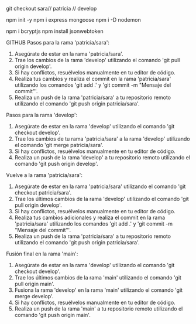 git checkout sara// patricia // develop

npm init -y
npm i express mongoose
npm i -D nodemon

npm i bcryptjs
npm install jsonwebtoken

GITHUB
Pasos para la rama 'patricia/sara':

1. Asegúrate de estar en la rama 'patricia/sara'.
2. Trae los cambios de la rama 'develop' utilizando el comando 'git pull origin develop'.
3. Si hay conflictos, resuélvelos manualmente en tu editor de código.
4. Realiza tus cambios y realiza el commit en la rama 'patricia/sara' utilizando los comandos 'git add .' y 'git commit -m "Mensaje del commit"'.
5. Realiza un push de la rama 'patricia/sara' a tu repositorio remoto utilizando el comando 'git push origin patricia/sara'.

Pasos para la rama 'develop':

1. Asegúrate de estar en la rama 'develop' utilizando el comando 'git checkout develop'.
2. Trae los cambios de tu rama 'patricia/sara' a la rama 'develop' utilizando el comando 'git merge patricia/sara'.
3. Si hay conflictos, resuélvelos manualmente en tu editor de código.
4. Realiza un push de la rama 'develop' a tu repositorio remoto utilizando el comando 'git push origin develop'.

Vuelve a la rama 'patricia/sara':

1. Asegúrate de estar en la rama 'patricia/sara' utilizando el comando 'git checkout patricia/sara'.
2. Trae los últimos cambios de la rama 'develop' utilizando el comando 'git pull origin develop'.
3. Si hay conflictos, resuélvelos manualmente en tu editor de código.
4. Realiza tus cambios adicionales y realiza el commit en la rama 'patricia/sara' utilizando los comandos 'git add .' y 'git commit -m "Mensaje del commit"'.
5. Realiza un push de la rama 'patricia/sara' a tu repositorio remoto utilizando el comando 'git push origin patricia/sara'.

Fusión final en la rama 'main':

1. Asegúrate de estar en la rama 'develop' utilizando el comando 'git checkout develop'.
2. Trae los últimos cambios de la rama 'main' utilizando el comando 'git pull origin main'.
3. Fusiona la rama 'develop' en la rama 'main' utilizando el comando 'git merge develop'.
4. Si hay conflictos, resuélvelos manualmente en tu editor de código.
5. Realiza un push de la rama 'main' a tu repositorio remoto utilizando el comando 'git push origin main'.
